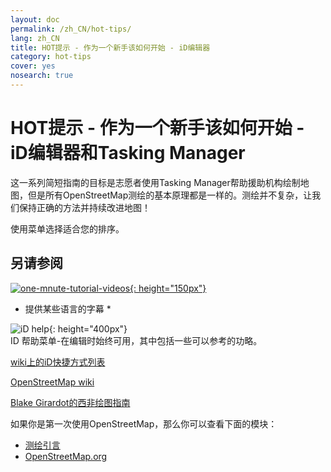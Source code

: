 ```yaml
---
layout: doc
permalink: /zh_CN/hot-tips/
lang: zh_CN
title: HOT提示 - 作为一个新手该如何开始 - iD编辑器
category: hot-tips
cover: yes
nosearch: true
---
```


HOT提示 - 作为一个新手该如何开始 - iD编辑器和Tasking Manager
================

这一系列简短指南的目标是志愿者使用Tasking Manager帮助援助机构绘制地图，但是所有OpenStreetMap测绘的基本原理都是一样的。测绘并不复杂，让我们保持正确的方法并持续改进地图！

使用菜单选择适合您的排序。  

另请参阅  
---------

[![one-mnute-tutorial-videos]{: height="150px"}](https://www.youtube.com/playlist?list=PLb9506_-6FMHZ3nwn9heri3xjQKrSq1hN "Humanitarian OpenStreetMap Team - 一分钟教程视频")  
* 提供某些语言的字幕 *  

![iD help]{: height="400px"}  
ID 帮助菜单-在编辑时始终可用，其中包括一些可以参考的功略。    
  
[wiki上的iD快捷方式列表](https://wiki.openstreetmap.org/wiki/ID/Shortcuts)  

[OpenStreetMap wiki](https://wiki.openstreetmap.org/wiki/Main_Page)  

[Blake Girardot的西非绘图指南](https://wiki.openstreetmap.org/wiki/User:Bgirardot/West_African_HOT_Mapping_Tips)  

如果你是第一次使用OpenStreetMap，那么你可以查看下面的模块：  

-  [测绘引言](/zh_CN/beginner/introduction/)  
-  [OpenStreetMap.org](/zh_CN/beginner/start-osm/)



[HOT logo with text]:/images/hot-tips/Hot_logo_with_text.svg
[iD help]:/images/hot-tips/iD-help.png "iD help menu - always available when you are editing which includes an optional walkthrough."
[one-mnute-tutorial-videos]: /images/hot-tips/one-mnute-tutorial-videos.png "Humanitarian OpenStreetMap Team One-Minute Tutorial Videos"